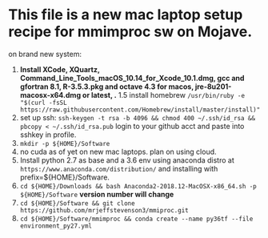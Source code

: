 # This file is a new mac laptop setup recipe for mmimproc sw on Mojave.
on brand new system:
1. **Install XCode, XQuartz, Command_Line_Tools_macOS_10.14_for_Xcode_10.1.dmg,
 gcc and gfortran 8.1, R-3.5.3.pkg and octave 4.3 for macos, jre-8u201-macosx-x64.dmg or latest, .**
1.5 install homebrew `/usr/bin/ruby -e "$(curl -fsSL https://raw.githubusercontent.com/Homebrew/install/master/install)"`
3. set up ssh: `ssh-keygen -t rsa -b 4096 && chmod 400 ~/.ssh/id_rsa && pbcopy < ~/.ssh/id_rsa.pub` login to your github acct and paste into sshkey in profile.
2. `mkdir -p ${HOME}/Software`
3. no cuda as of yet on new mac laptops. plan on using cloud.
4. Install python 2.7 as base and a 3.6 env using anaconda distro at `https://www.anaconda.com/distribution/` and installing with prefix=${HOME}/Software.
7. `cd ${HOME}/Downloads && bash Anaconda2-2018.12-MacOSX-x86_64.sh -p ${HOME}/Software` **version number will change**
5. `cd ${HOME}/Software && git clone https://github.com/mrjeffstevenson3/mmiproc.git` 
6. `cd ${HOME}/Software/mmimproc && conda create --name py36tf --file environment_py27.yml`




